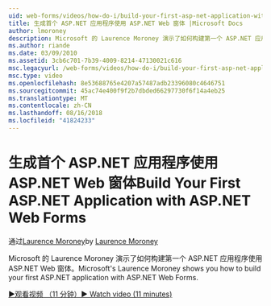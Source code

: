 ```yaml
---
uid: web-forms/videos/how-do-i/build-your-first-asp-net-application-with-asp-net-web-forms
title: 生成首个 ASP.NET 应用程序使用 ASP.NET Web 窗体 |Microsoft Docs
author: lmoroney
description: Microsoft 的 Laurence Moroney 演示了如何构建第一个 ASP.NET 应用程序使用 ASP.NET Web 窗体。
ms.author: riande
ms.date: 03/09/2010
ms.assetid: 3cb6c701-7b39-4009-8214-47130021c616
msc.legacyurl: /web-forms/videos/how-do-i/build-your-first-asp-net-application-with-asp-net-web-forms
msc.type: video
ms.openlocfilehash: 8e53688765e4207a57487adb23396080c4646751
ms.sourcegitcommit: 45ac74e400f9f2b7dbded66297730f6f14a4eb25
ms.translationtype: MT
ms.contentlocale: zh-CN
ms.lasthandoff: 08/16/2018
ms.locfileid: "41824233"
---
```

<a name="build-your-first-aspnet-application-with-aspnet-web-forms"></a><span data-ttu-id="b36a4-103">生成首个 ASP.NET 应用程序使用 ASP.NET Web 窗体</span><span class="sxs-lookup"><span data-stu-id="b36a4-103">Build Your First ASP.NET Application with ASP.NET Web Forms</span></span>
====================
<span data-ttu-id="b36a4-104">通过[Laurence Moroney](https://github.com/lmoroney)</span><span class="sxs-lookup"><span data-stu-id="b36a4-104">by [Laurence Moroney](https://github.com/lmoroney)</span></span>

<span data-ttu-id="b36a4-105">Microsoft 的 Laurence Moroney 演示了如何构建第一个 ASP.NET 应用程序使用 ASP.NET Web 窗体。</span><span class="sxs-lookup"><span data-stu-id="b36a4-105">Microsoft's Laurence Moroney shows you how to build your first ASP.NET application with ASP.NET Web Forms.</span></span>

[<span data-ttu-id="b36a4-106">&#9654;观看视频 （11 分钟）</span><span class="sxs-lookup"><span data-stu-id="b36a4-106">&#9654; Watch video (11 minutes)</span></span>](https://channel9.msdn.com/Blogs/ASP-NET-Site-Videos/build-your-first-asp-net-application-with-asp-net-web-forms)
